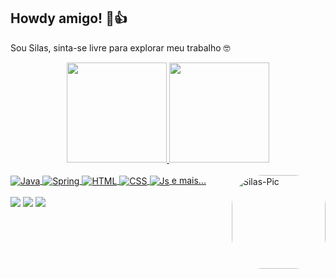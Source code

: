 ## Howdy amigo! 🤠👍 
Sou Silas, sinta-se livre para explorar meu trabalho 🤓
<div align="center">
  <a href="https://github.com/Dogoso">
  <img height="160em" src="https://github-readme-stats.vercel.app/api?username=Dogoso&show_icons=true&theme=dark&include_all_commits=true&count_private=true"/>
  <img height="160em" src="https://github-readme-stats.vercel.app/api/top-langs/?username=Dogoso&layout=compact&langs_count=7&theme=dark"/>
</div>
<div style="display: inline_block"><br>
  <img align="center" alt="Java" src="https://img.icons8.com/color/48/000000/java-coffee-cup-logo--v2.png">
  <img align="center" alt="Spring" src="https://img.icons8.com/color/48/000000/spring-logo.png">
  <img align="center" alt="HTML" src="https://img.icons8.com/color/48/000000/html-5--v1.png">
  <img align="center" alt="CSS" src="https://img.icons8.com/color/48/000000/css3.png">
  <img align="center" alt="Js" src="https://img.icons8.com/color/48/000000/javascript--v1.png">
  <img align="right" alt="Silas-Pic" height="150" style="border-radius:50px;" src="https://media.discordapp.net/attachments/601118494527848498/913992807662911508/unknown.png?width=468&height=468">
  e mais...
</div>

<br>
  
<div> 
  <a href="https://www.linkedin.com/in/silas-juan-0a0494222/" target="_blank"><img src="https://img.shields.io/badge/LinkedIn-0077B5?style=for-the-badge&logo=linkedin&logoColor=white"></a>
  <a href="https://cursos.alura.com.br/user/juanfsa" target="_blank"><img src="https://svgshare.com/i/cN4.svg" target="_blank"></a>
  <a href="https://www.instagram.com/silasdogoso/" target="_blank"><img src="https://img.shields.io/badge/-Instagram-%23E4405F?style=for-the-badge&logo=instagram&logoColor=white" target="_blank"></a>
</div>
